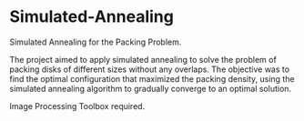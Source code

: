 # Simulated-Annealing
Simulated Annealing for the Packing Problem.

The project aimed to apply simulated annealing to solve the problem of packing disks of different sizes without
any overlaps. The objective was to find the optimal configuration that maximized the packing density, using the
simulated annealing algorithm to gradually converge to an optimal solution.

Image Processing Toolbox required.
